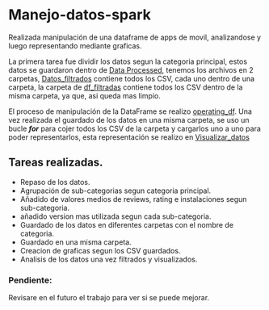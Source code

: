 # Manejo-datos-spark

Realizada manipulación de una dataframe de apps de movil, analizandose y luego representando mediante graficas.

La primera tarea fue dividir los datos segun la categoria principal, estos datos se guardaron dentro de [Data Processed](https://github.com/AdrianNiet/Manejo-datos-spark/tree/main/data/processed), tenemos los archivos en 2 carpetas, [Datos_filtrados](https://github.com/AdrianNiet/Manejo-datos-spark/tree/main/data/processed/df_filtradas) contiene todos los CSV, cada uno dentro de una carpeta, la carpeta de [df_filtradas](https://github.com/AdrianNiet/Manejo-datos-spark/tree/main/data/processed/datos_filtrados) contiene todos los CSV dentro de la misma carpeta, ya que, asi queda mas limpio.

El proceso de manipulación de la DataFrame se realizo [operating_df](https://github.com/AdrianNiet/Manejo-datos-spark/blob/main/notebooks/operating_df.ipynb). Una vez realizada el guardado de los datos en una misma carpeta, se uso un bucle *__for__* para cojer todos los CSV de la carpeta y cargarlos uno a uno para poder representarlos, esta representación se realizo en [Visualizar_datos](https://github.com/AdrianNiet/Manejo-datos-spark/blob/main/notebooks/visualizar_datos.ipynb)

## Tareas realizadas.

- Repaso de los datos.
- Agrupación de sub-categorias segun categoria principal.
- Añadido de valores medios de reviews, rating e instalaciones segun sub-categoria.
- añadido version mas utilizada segun cada sub-categoria.
- Guardado de los datos en diferentes carpetas con el nombre de categoria.
- Guardado en una misma carpeta.
- Creacion de graficas segun los CSV guardados.
- Analisis de los datos una vez filtrados y visualizados.

### Pendiente:
Revisare en el futuro el trabajo para ver si se puede mejorar.
